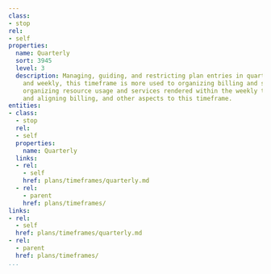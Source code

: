 ```yaml
---
class:
- stop
rel:
- self
properties:
  name: Quarterly
  sort: 3945
  level: 3
  description: Managing, guiding, and restricting plan entries in quarters. Like monthly,
    and weekly, this timeframe is more used to organizing billing and support cycles,
    organizing resource usage and services rendered within the weekly time period,
    and aligning billing, and other aspects to this timeframe.
entities:
- class:
  - stop
  rel:
  - self
  properties:
    name: Quarterly
  links:
  - rel:
    - self
    href: plans/timeframes/quarterly.md
  - rel:
    - parent
    href: plans/timeframes/
links:
- rel:
  - self
  href: plans/timeframes/quarterly.md
- rel:
  - parent
  href: plans/timeframes/
...
```

